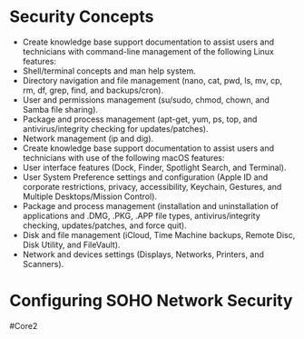 # Security Concepts
- Create knowledge base support documentation to assist users and technicians with command-line management of the following Linux features:
- Shell/terminal concepts and man help system.
- Directory navigation and file management (nano, cat, pwd, ls, mv, cp, rm, df, grep, find, and backups/cron).
- User and permissions management (su/sudo, chmod, chown, and Samba file sharing).
- Package and process management (apt-get, yum, ps, top, and antivirus/integrity checking for updates/patches).
- Network management (ip and dig).
- Create knowledge base support documentation to assist users and technicians with use of the following macOS features:
- User interface features (Dock, Finder, Spotlight Search, and Terminal).
- User System Preference settings and configuration (Apple ID and corporate restrictions, privacy, accessibility, Keychain, Gestures, and Multiple Desktops/Mission Control).
- Package and process management (installation and uninstallation of applications and .DMG, .PKG, .APP file types, antivirus/integrity checking, updates/patches, and force quit).
- Disk and file management (iCloud, Time Machine backups, Remote Disc, Disk Utility, and FileVault).
- Network and devices settings (Displays, Networks, Printers, and Scanners).
# Configuring SOHO Network Security

#Core2